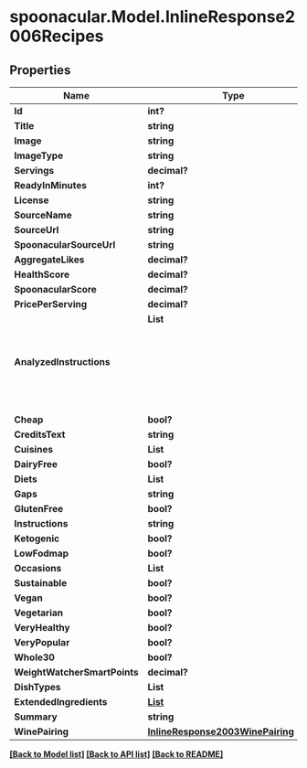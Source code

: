 # spoonacular.Model.InlineResponse2006Recipes
## Properties

Name | Type | Description | Notes
------------ | ------------- | ------------- | -------------
**Id** | **int?** |  | 
**Title** | **string** |  | 
**Image** | **string** |  | 
**ImageType** | **string** |  | 
**Servings** | **decimal?** |  | 
**ReadyInMinutes** | **int?** |  | 
**License** | **string** |  | 
**SourceName** | **string** |  | 
**SourceUrl** | **string** |  | 
**SpoonacularSourceUrl** | **string** |  | 
**AggregateLikes** | **decimal?** |  | 
**HealthScore** | **decimal?** |  | 
**SpoonacularScore** | **decimal?** |  | 
**PricePerServing** | **decimal?** |  | 
**AnalyzedInstructions** | **List<Object>** |  | [optional] 
**Cheap** | **bool?** |  | 
**CreditsText** | **string** |  | 
**Cuisines** | **List<string>** |  | [optional] 
**DairyFree** | **bool?** |  | 
**Diets** | **List<string>** |  | [optional] 
**Gaps** | **string** |  | 
**GlutenFree** | **bool?** |  | 
**Instructions** | **string** |  | 
**Ketogenic** | **bool?** |  | 
**LowFodmap** | **bool?** |  | 
**Occasions** | **List<string>** |  | [optional] 
**Sustainable** | **bool?** |  | 
**Vegan** | **bool?** |  | 
**Vegetarian** | **bool?** |  | 
**VeryHealthy** | **bool?** |  | 
**VeryPopular** | **bool?** |  | 
**Whole30** | **bool?** |  | 
**WeightWatcherSmartPoints** | **decimal?** |  | 
**DishTypes** | **List<string>** |  | [optional] 
**ExtendedIngredients** | [**List<InlineResponse2003ExtendedIngredients>**](InlineResponse2003ExtendedIngredients.md) |  | [optional] 
**Summary** | **string** |  | 
**WinePairing** | [**InlineResponse2003WinePairing**](InlineResponse2003WinePairing.md) |  | [optional] 

[[Back to Model list]](../README.md#documentation-for-models) [[Back to API list]](../README.md#documentation-for-api-endpoints) [[Back to README]](../README.md)

